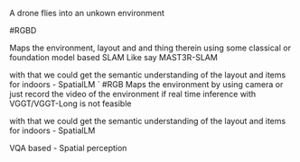 A drone flies into an unkown environment

#RGBD

Maps the environment, layout and and thing therein using some classical or foundation model based SLAM Like say MAST3R-SLAM

with that we could get the semantic understanding of the layout and items for indoors - SpatialLM 
    `
    #RGB
Maps the environment by using camera or just record the video of the environment if real time inference with VGGT/VGGT-Long is not feasible

with that we could get the semantic understanding of the layout and items for indoors - SpatialLM 

VQA based - Spatial perception
